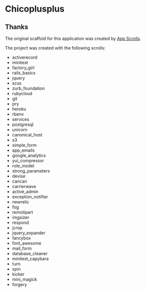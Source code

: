 # Chicoplusplus

## Thanks

The original scaffold for this application was created by [App Scrolls](https://github.com/mattolson/appscrolls).

The project was created with the following scrolls:

* activerecord
* minitest
* factory_girl
* rails_basics
* jquery
* scss
* zurb_foundation
* rubycloud
* git
* pry
* heroku
* rbenv
* services
* postgresql
* unicorn
* canonical_host
* s3
* simple_form
* app_emails
* google_analytics
* yui_compressor
* role_model
* strong_parameters
* devise
* cancan
* carrierwave
* active_admin
* exception_notifier
* newrelic
* fog
* remotipart
* imgsizer
* respond
* jcrop
* jquery_expander
* fancybox
* font_awesome
* mail_form
* database_cleaner
* minitest_capybara
* turn
* spin
* kicker
* mini_magick
* forgery
